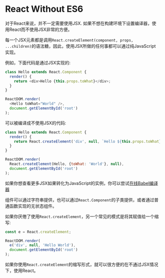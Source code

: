 # React Without ES6

对于React来说，并不一定需要使用JSX. 如果不想在构建环境下设置编译器，使用React而不使用JSX非常的方便。

每一个JSX元素都是调用`React.createElement(component, props, ...children)`的语法糖，因此，使用JSX所做的任何事都可以通过纯JavaScript实现。

例如，下面代码是通过JSX实现的:

```js
class Hello extends React.Component {
  render() {
    return <div>Hello {this.props.toWhat}</div>;
  }
}

ReactDOM.render(
  <Hello toWhat="World" />,
  document.getElementById('root')
);
```
可以被编译成不使用JSX的代码:

```js
class Hello extends React.Component {
  render() {
    return React.createElement('div', null, `Hello ${this.props.toWhat}`);
  }
}

ReactDOM.render(
  React.createElement(Hello, {toWhat: 'World'}, null),
  document.getElementById('root')
);
```

如果你想查看更多JSX如果转化为JavaScript的实例，你可以尝试[在线Babel编译器](https://babeljs.io/repl/#?babili=false&evaluate=true&lineWrap=false&presets=es2015%2Creact%2Cstage-0&code=function%20hello()%20%7B%0A%20%20return%20%3Cdiv%3EHello%20world!%3C%2Fdiv%3E%3B%0A%7D)

组件可以通过字符串提供，也可以通过`React.Component`的子类提供，或者通过普通函数实现的无状态组件。

如果你厌倦了使用`React.createElement`，另一个常见的模式是将其赋值给一个缩写:

```js
const e = React.createElement;

ReactDOM.render(
  e('div', null, 'Hello World'),
  document.getElementById('root')
);
```
如果你使用`React.createElement`的缩写形式，就可以很方便的在不通过JSX情况下，使用React。